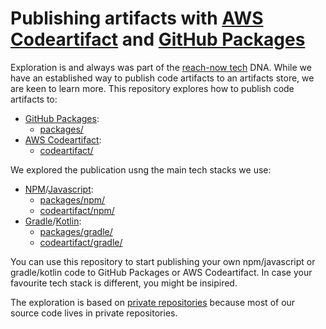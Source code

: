 # Publishing artifacts with [AWS Codeartifact](https://aws.amazon.com/codeartifact/) and [GitHub Packages](https://github.com/features/packages)

Exploration is and always was part of the [reach-now tech](https://medium.com/reachnow-tech) DNA. While we have an established way to publish code artifacts to an artifacts store, we are keen to learn more. This repository explores how to publish code artifacts to:
- [GitHub Packages](https://github.com/features/packages):
    - [packages/](packages)
- [AWS Codeartifact](https://aws.amazon.com/codeartifact/):
    - [codeartifact/](codeartifact)

We explored the publication usng the main tech stacks we use:
- [NPM](https://www.npmjs.com/)/[Javascript](https://en.wikipedia.org/wiki/JavaScript):
    - [packages/npm/](packages/npm/)
    - [codeartifact/npm/](codeartifact/npm/) 
- [Gradle](https://gradle.org/)/[Kotlin](https://kotlinlang.org/): 
    - [packages/gradle/](packages/gradle/)
    - [codeartifact/gradle/](codeartifact/gradle/) 

You can use this repository to start publishing your own npm/javascript or gradle/kotlin code to GitHub Packages or AWS Codeartifact. In case your favourite tech stack is different, you might be insipired.

The exploration is based on [private repositories](https://docs.github.com/en/github/creating-cloning-and-archiving-repositories/about-repositories) because most of our source code lives in private repositories.

